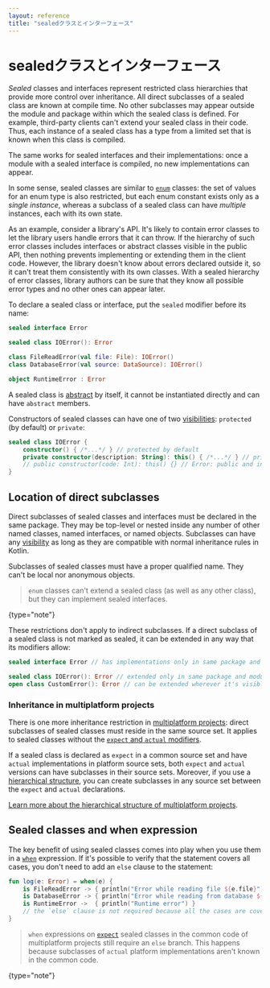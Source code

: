 ```yaml
---
layout: reference
title: "sealedクラスとインターフェース"
---
```

# sealedクラスとインターフェース

_Sealed_ classes and interfaces represent restricted class hierarchies that provide more control over inheritance.
All direct subclasses of a sealed class are known at compile time. No other subclasses may appear outside
the module and package within which the sealed class is defined. For example, third-party clients can't extend your sealed class in their code.
Thus, each instance of a sealed class has a type from a limited set that is known when this class is compiled.

The same works for sealed interfaces and their implementations: once a module with a sealed interface is compiled,
no new implementations can appear.

In some sense, sealed classes are similar to [`enum`](enum-classes.md) classes: the set of values
for an enum type is also restricted, but each enum constant exists only as a _single instance_, whereas a subclass
of a sealed class can have _multiple_ instances, each with its own state.

As an example, consider a library's API. It's likely to contain error classes to let the library users handle errors 
that it can throw. If the hierarchy of such error classes includes interfaces or abstract classes visible in the public API,
then nothing prevents implementing or extending them in the client code. However, the library doesn't know about errors
declared outside it, so it can't treat them consistently with its own classes. With a sealed hierarchy of error classes,
library authors can be sure that they know all possible error types and no other ones can appear later.

To declare a sealed class or interface, put the `sealed` modifier before its name:

```kotlin
sealed interface Error

sealed class IOError(): Error

class FileReadError(val file: File): IOError()
class DatabaseError(val source: DataSource): IOError()

object RuntimeError : Error
```

A sealed class is [abstract](classes.md#abstract-classes) by itself, it cannot be instantiated directly and can have `abstract` members.

Constructors of sealed classes can have one of two [visibilities](visibility-modifiers.md): `protected` (by default) or
`private`:

```kotlin
sealed class IOError {
    constructor() { /*...*/ } // protected by default
    private constructor(description: String): this() { /*...*/ } // private is OK
    // public constructor(code: Int): this() {} // Error: public and internal are not allowed
}
```

## Location of direct subclasses

Direct subclasses of sealed classes and interfaces must be declared in the same package. They may be top-level or nested
inside any number of other named classes, named interfaces, or named objects. Subclasses can have any [visibility](visibility-modifiers.md)
as long as they are compatible with normal inheritance rules in Kotlin.

Subclasses of sealed classes must have a proper qualified name. They can't be local nor anonymous objects.

> `enum` classes can't extend a sealed class (as well as any other class), but they can implement sealed interfaces.
>
{type="note"}

These restrictions don't apply to indirect subclasses. If a direct subclass of a sealed class is not marked as sealed,
it can be extended in any way that its modifiers allow:

```kotlin
sealed interface Error // has implementations only in same package and module

sealed class IOError(): Error // extended only in same package and module
open class CustomError(): Error // can be extended wherever it's visible
```

### Inheritance in multiplatform projects

There is one more inheritance restriction in [multiplatform projects](multiplatform-get-started.md): direct subclasses of sealed classes must
reside in the same source set. It applies to sealed classes without the [`expect` and `actual` modifiers](multiplatform-connect-to-apis.md).

If a sealed class is declared as `expect` in a common source set and have `actual` implementations in platform source sets,
both `expect` and `actual` versions can have subclasses in their source sets. Moreover, if you use a [hierarchical structure](multiplatform-share-on-platforms.md#share-code-on-similar-platforms),
you can create subclasses in any source set between the `expect` and `actual` declarations. 

[Learn more about the hierarchical structure of multiplatform projects](multiplatform-share-on-platforms.md#share-code-on-similar-platforms). 

## Sealed classes and when expression

The key benefit of using sealed classes comes into play when you use them in a [`when`](control-flow.md#when-expression)
expression. 
If it's possible to verify that the statement covers all cases, you don't need to add an `else` clause to the statement:

```kotlin
fun log(e: Error) = when(e) {
    is FileReadError -> { println("Error while reading file ${e.file}") }
    is DatabaseError -> { println("Error while reading from database ${e.source}") }
    is RuntimeError ->  { println("Runtime error") }
    // the `else` clause is not required because all the cases are covered
}
```

> `when` expressions on [`expect`](multiplatform-connect-to-apis.md) sealed classes in the common code of multiplatform projects still 
> require an `else` branch. This happens because subclasses of `actual` platform implementations aren't known in the 
> common code.
>
{type="note"}
